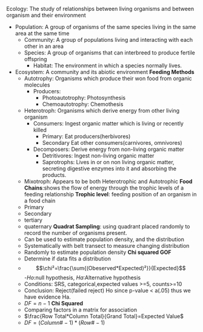 Ecology: The study of relationships between living organisms and between organism and their environment
 - Population: A group of organisms of the  same species living in the same area at the same time
	 - Community: A group of populations living and interacting with each other in an area
	 - Species: A group of organisms that can interbreed to produce fertile offspring
		 - Habitat: The environment in which a species normally lives.
- Ecosystem:  A community and its abiotic environment
**Feeding Methods**
	- Autotrophy: Organisms which produce their won food from organic molecules
		- Producers:
			- Photoautotrophy: Photosynthesis
			- Chemoautotrophy: Chemothesis
	- Heterotroph: Organisms which derive energy from other living organism
		- Consumers: Ingest organic matter which is living or recently killed
			- Primary: Eat producers(herbivores)
			- Secondary Eat other consumers(carnivores, omnivores)
		- Decomposers: Derive energy from non-living organic matter
			- Detritivores: Ingest non-living organic matter
			- Saprotrophs: Lives in or on non living organic matter, secreting digestive enzymes into it and absorbing the products.
	- Mixotroph: Appears to be both Heterotrophic and Autotrophic
**Food Chains**:shows the flow of energy through the trophic levels of a feeding relationship
**Trophic level**: feeding position of an organism in a food chain
	- Primary
	- Secondary
	- tertiary
	- quaternary
**Quadrat Sampling**: using quadrant placed randomly to record the number of organisms present.
	- Can be used to estimate population density, and the distribution
	- Systematically with belt transect to measure changing distribution
	- Randomly to estimate population density
**Chi squared GOF**
	- Determine if data fits a distribution
	- $$\chi²=\frac{\sum{(Obeserved*Expected)²}}{Expected}$$
	-*Ho*:null hypothesis, *Ha*:Alternative hypothesis
	- Conditions: SRS, categorical,expected values >=5, counts>=10
	- Conclusion: Reject(failed reject) Ho since p-value < a(.05) thus we have evidence Ha. 
	- $DF = n-1$
**Chi Squared**
	- Comparing factors in a matrix for association
	- $\frac{Row Total*Column Total}{Grand Total}=Expected Value$
	- $DF=(Column\#-1)*(Row\# -1)$


<!--stackedit_data:
eyJoaXN0b3J5IjpbOTc4NTQzNzYsLTEzMTM3OTI4ODQsMTg2OD
UyODk4LC0xMjIzNTUzNTEyLC0xMTYxMDk0MzQyLC0xNjA4OTg2
MjcwLDE2NzMzOTU3NTEsLTI5NTcyMzgzNiw4NjQ3MzA1Nyw3MD
U5Nzc2OTQsLTE4NjI0NzA3NjYsNTAwMzMzMDczLC02Mzg0MjU4
NjgsLTIwMzQ4MjE5MzMsLTEyODk5MTM4OTIsLTQ1MTQ1MzkxLC
0xOTAzMzkxNTc4XX0=
-->